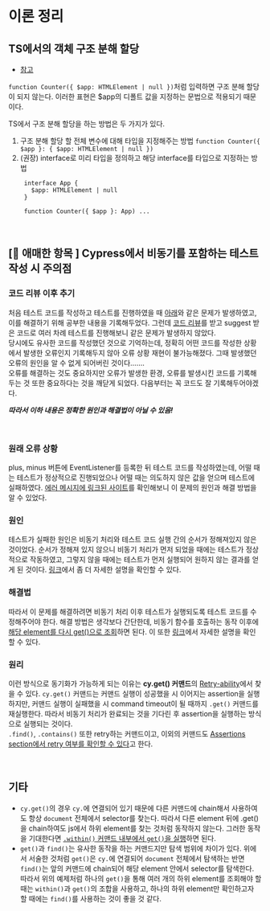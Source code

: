 # 이론 정리
## TS에서의 객체 구조 분해 할당
- [참고](https://velog.io/@modolee/typeScript-destructuring#typescript%EC%97%90%EC%84%9C%EC%9D%98-destructuring)  

``function Counter({ $app: HTMLElement | null })``처럼 입력하면 구조 분해 할당이 되지 않는다. 이러한 표현은 $app의 디폴트 값을 지정하는 문법으로 적용되기 때문이다.

TS에서 구조 분해 할당을 하는 방법은 두 가지가 있다.
  1. 구조 분해 할당 할 전체 변수에 대해 타입을 지정해주는 방법
  ``function Counter({ $app }: { $app: HTMLElement | null })``
  2. (권장) interface로 미리 타입을 정의하고 해당 interface를 타입으로 지정하는 방법
     ```
      interface App {
        $app: HTMLElement | null
      }

      function Counter({ $app }: App) ...
      ```

<br>

## [🧨 **애매한 항목** ] Cypress에서 비동기를 포함하는 테스트 작성 시 주의점
### 코드 리뷰 이후 추기
처음 테스트 코드를 작성하고 테스트를 진행하였을 때 [아래](https://github.com/hyo-choi/cypress-basic/blob/main/docs/NOTES.md#%EC%9B%90%EB%9E%98-%EC%98%A4%EB%A5%98-%EC%83%81%ED%99%A9)와 같은 문제가 발생하였고, 이를 해결하기 위해 공부한 내용을 기록해두었다. 그런데 [코드 리뷰](https://github.com/404-DriverNotFound/cypress-basic/pull/1#discussion_r657193055)를 받고 suggest 받은 코드로 여러 차례 테스트를 진행해보니 같은 문제가 발생하지 않았다.  
당시에도 유사한 코드를 작성했던 것으로 기억하는데, 정확히 어떤 코드를 작성한 상황에서 발생한 오류인지 기록해두지 않아 오류 상황 재현이 불가능해졌다. 그때 발생했던 오류의 원인을 알 수 없게 되어버린 것이다…….  
오류를 해결하는 것도 중요하지만 오류가 발생한 환경, 오류를 발생시킨 코드를 기록해두는 것 또한 중요하다는 것을 깨닫게 되었다. 다음부터는 꼭 코드도 잘 기록해두어야겠다.

***따라서 이하 내용은 정확한 원인과 해결법이 아닐 수 있음!***

<br>

### 원래 오류 상황
plus, minus 버튼에 EventListener를 등록한 뒤 테스트 코드를 작성하였는데, 어떨 때는 테스트가 정상적으로 진행되었으나 어떨 때는 의도하지 않은 값을 얻으며 테스트에 실패하였다. [에러 메시지에 링크된 사이트](https://www.cypress.io/blog/2020/07/22/do-not-get-too-detached/)를 확인해보니 이 문제의 원인과 해결 방법을 알 수 있었다.
### 원인
테스트가 실패한 원인은 비동기 처리와 테스트 코드 실행 간의 순서가 정해져있지 않은 것이었다. 순서가 정해져 있지 않으니 비동기 처리가 먼저 되었을 때에는 테스트가 정상적으로 작동하였고, 그렇지 않을 때에는 테스트가 먼저 실행되어 원하지 않는 결과를 얻게 된 것이다. [링크](https://www.cypress.io/blog/2020/07/22/do-not-get-too-detached/#detached-elements)에서 좀 더 자세한 설명을 확인할 수 있다.

### 해결법
따라서 이 문제를 해결하려면 비동기 처리 이후 테스트가 실행되도록 테스트 코드를 수정해주어야 한다. 해결 방법은 생각보다 간단한데, 비동기 함수를 호출하는 동작 이후에 [해당 element를 다시 get()으로 조회](https://github.com/hyo-choi/cypress-basic/blob/5135bccf9b66760286edf0d246e70cd395da13e0/cypress/integration/counter_spec.js#L7)하면 된다. 이 또한 [링크](https://www.cypress.io/blog/2021/07/22/do-not-get-too-detached/#avoid-race-conditions)에서 자세한 설명을 확인할 수 있다.

### 원리
이런 방식으로 동기화가 가능하게 되는 이유는 **cy.get() 커맨드**의 [Retry-ability](https://docs.cypress.io/guides/core-concepts/retry-ability#Commands-vs-assertions)에서 찾을 수 있다. ``cy.get()`` 커맨드는 커맨드 실행이 성공했을 시 이어지는 assertion을 실행하지만, 커맨드 실행이 실패했을 시 command timeout이 될 때까지 ``.get()`` 커맨드를 재실행한다. 따라서 비동기 처리가 완료되는 것을 기다린 후 assertion을 실행하는 방식으로 실행되는 것이다.  
``.find()``, ``.contains()`` 또한 retry하는 커맨드이고, 이외의 커맨드도 [Assertions section에서 retry 여부를 확인할 수 있다](https://docs.cypress.io/guides/core-concepts/retry-ability#Not-every-command-is-retried)고 한다.

<br>

## 기타
- ``cy.get()``의 경우 ``cy.``에 연결되어 있기 때문에 다른 커맨드에 chain해서 사용하여도 항상 ``document`` 전체에서 selector를 찾는다. 따라서 다른 element 뒤에 .get()을 chain하여도 js에서 하위 element를 찾는 것처럼 동작하지 않는다. 그러한 동작을 기대한다면 [``.within()`` 커맨드 내부에서 ``get()``을 실행](https://docs.cypress.io/api/commands/get#Get-in-within)하면 된다.
- ``get()``과 ``find()``는 유사한 동작을 하는 커맨드지만 탐색 범위에 차이가 있다. 위에서 서술한 것처럼 ``get()``은 ``cy.``에 연결되어 ``document`` 전체에서 탐색하는 반면 ``find()``는 앞의 커맨드에 chain되어 해당 element 안에서 selector를 탐색한다.  
따라서 위의 예제처럼 하나의 ``get()``을 통해 여러 개의 하위 element를 조회해야 할 때는 ``within()``과 ``get()``의 조합을 사용하고, 하나의 하위 element만 확인하고자 할 때에는 ``find()``를 사용하는 것이 좋을 것 같다.
